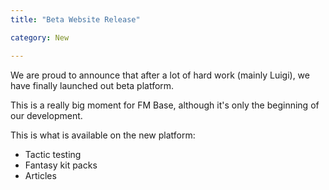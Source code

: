 ```yaml
---
title: "Beta Website Release"

category: New

---
```


We are proud to announce that after a lot of hard work (mainly Luigi), we have finally launched out beta platform. 

This is a really big moment for FM Base, although it's only the beginning of our development.

This is what is available on the new platform:

* Tactic testing
* Fantasy kit packs
* Articles





